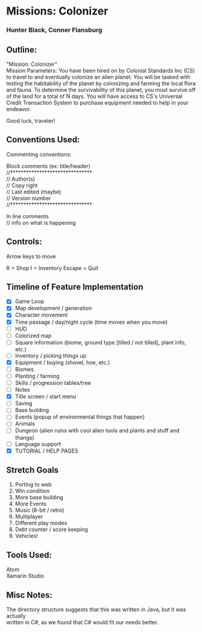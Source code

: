 # Missions: Colonizer
### Hunter Black, Conner Flansburg

## Outline:
"Mission: Colonizer"  
Mission Parameters: You have been hired on by Colonial Standards Inc (CS) to travel to and eventually colonize an alien planet. You will be tasked with testing the habitability of the planet by colonizing and farming the local flora and fauna. To determine the survivability of this planet, you must survive off of the land for a total of N days. You will have access to CS's Universal Credit Transaction System to purchase equipment needed to help in your endeavor.

Good luck, traveler!

## Conventions Used:
Commenting conventions:

Block comments (ex: title/header)  
//*******************************  
// Author(s)  
// Copy right  
// Last edited (maybe)  
// Version number  
//*******************************

In line comments  
// info on what is happening

## Controls:
Arrow keys to move

R = Shop
I = Inventory
Escape = Quit

## Timeline of Feature Implementation
- [x] Game Loop
- [x] Map development / generation
- [x] Character movement
- [x] Time passage / day/night cycle (time moves when you move)
- [ ] HUD
- [ ] Colorized map
- [ ] Square information (biome, ground type [tilled / not tilled], plant info, etc.)
- [ ] Inventory / picking things up
- [x] Equipment / buying (shovel, hoe, etc.)
- [ ] Biomes
- [ ] Planting / farming
- [ ] Skills / progression tables/tree
- [ ] Notes
- [x] Title screen / start menu
- [ ] Saving
- [ ] Base building
- [ ] Events (popup of environmental things that happen)
- [ ] Animals
- [ ] Dungeon (alien ruins with cool alien tools and plants and stuff and thangs)
- [ ] Language support
- [x] TUTORIAL / HELP PAGES

## Stretch Goals
1. Porting to web
2. Win condition
3. More base building
4. More Events
5. Music (8-bit / retro)
6. Multiplayer
7. Different play modes
8. Debt counter / score keeping
9. Vehicles!

## Tools Used:
Atom  
Xamarin Studio

## Misc Notes:
The directory structure suggests that this was written in Java, but it was actually  
written in C#, as we found that C# would fit our needs better.
